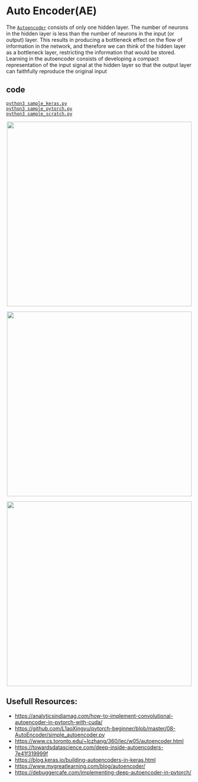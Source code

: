 # Auto Encoder(AE)
The [`Autoencoder`](https://towardsdatascience.com/deep-inside-autoencoders-7e41f319999f) consists of only one hidden layer. The number of neurons in the hidden layer is less than the number of neurons in the input (or output) layer. This results in producing a bottleneck effect on the flow of information in the network, and therefore we can think of the hidden layer as a bottleneck layer, restricting the information that would be stored. Learning in the autoencoder consists of developing a compact representation of the input signal at the hidden layer so that the output layer can faithfully reproduce the original input

## code 
[`python3 sample_keras.py`](./sample_keras.py)  
[`python3 sample_pytorch.py`](./sample_pytorch.py)  
[`python3 sample_scratch.py`](./sample_scratch.py)  

<p align="center">
  <img src="https://www.oreilly.com/library/view/tensorflow-1x-deep/9781788293594/assets/7ca4c522-394e-49e6-bd32-e6679893f099.png"  width="500px">
</p>
<p align="center">
  <img src="https://paperswithcode.com/media/methods/Autoencoder_schema.png"  width="500px">
</p>
<p align="center">
  <img src="https://www.mathworks.com/matlabcentral/mlc-downloads/downloads/017c0e39-186c-4d35-b46a-cada01ccffce/83c02c60-b3b5-45c0-b915-0b8ab9ffe7e9/images/screenshot.jpg"  width="500px">
</p>

## Usefull Resources:
+ https://analyticsindiamag.com/how-to-implement-convolutional-autoencoder-in-pytorch-with-cuda/
+ https://github.com/L1aoXingyu/pytorch-beginner/blob/master/08-AutoEncoder/simple_autoencoder.py
+ https://www.cs.toronto.edu/~lczhang/360/lec/w05/autoencoder.html
+ https://towardsdatascience.com/deep-inside-autoencoders-7e41f319999f  
+ https://blog.keras.io/building-autoencoders-in-keras.html  
+ https://www.mygreatlearning.com/blog/autoencoder/
+ https://debuggercafe.com/implementing-deep-autoencoder-in-pytorch/
